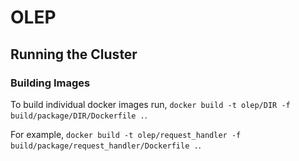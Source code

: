 # OLEP

## Running the Cluster

### Building Images

To build individual docker images run, `docker build -t olep/DIR -f build/package/DIR/Dockerfile .`. 

For example, `docker build -t olep/request_handler -f build/package/request_handler/Dockerfile .`.
